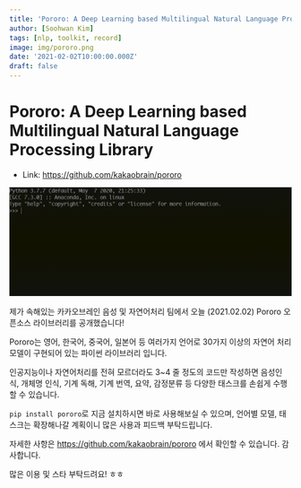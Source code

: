 ```yaml
---
title: 'Pororo: A Deep Learning based Multilingual Natural Language Processing Library'
author: [Soohwan Kim]
tags: [nlp, toolkit, record]
image: img/pororo.png
date: '2021-02-02T10:00:00.000Z'
draft: false
---
```


# Pororo: A Deep Learning based Multilingual Natural Language Processing Library  
  
- Link: https://github.com/kakaobrain/pororo
  
<img src="https://github.com/kakaobrain/pororo/raw/master/assets/usage.gif">  
  
제가 속해있는 카카오브레인 음성 및 자연어처리 팀에서 오늘 (2021.02.02) Pororo 오픈소스 라이브러리를 공개했습니다!
  
Pororo는 영어, 한국어, 중국어, 일본어 등 여러가지 언어로 30가지 이상의 자연어 처리 모델이 구현되어 있는 파이썬 라이브러리 입니다.  
  
인공지능이나 자연어처리를 전혀 모르더라도 3~4 줄 정도의 코드만 작성하면 음성인식, 개체명 인식, 기계 독해, 기계 번역, 요약, 감정분류 등 다양한 태스크를 손쉽게 수행할 수 있습니다.  
  
`pip install pororo`로 지금 설치하시면 바로 사용해보실 수 있으며, 언어별 모델, 태스크는 확장해나갈 계획이니 많은 사용과 피드백 부탁드립니다.
  
자세한 사항은 https://github.com/kakaobrain/pororo 에서 확인할 수 있습니다. 감사합니다.
  
많은 이용 및 스타 부탁드려요! ㅎㅎ
